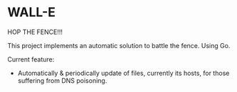 WALL-E
======

HOP THE FENCE!!!


This project implements an automatic solution to battle the fence. Using Go.

Current feature: 
   * Automatically & periodically update of files, currently its hosts, for those suffering from DNS poisoning.
